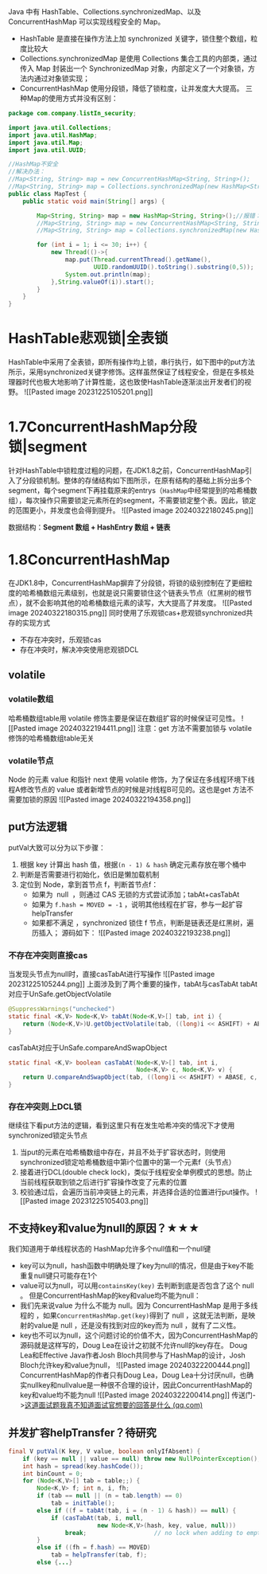 Java 中有 HashTable、Collections.synchronizedMap、以及 ConcurrentHashMap 可以实现线程安全的 Map。
- HashTable 是直接在操作方法上加 synchronized 关键字，锁住整个数组，粒度比较大
- Collections.synchronizedMap 是使用 Collections 集合工具的内部类，通过传入 Map 封装出一个 SynchronizedMap 对象，内部定义了一个对象锁，方法内通过对象锁实现；
- ConcurrentHashMap 使用分段锁，降低了锁粒度，让并发度大大提高。
三种Map的使用方式并没有区别：
```Java
package com.company.listIn_security;

import java.util.Collections;
import java.util.HashMap;
import java.util.Map;
import java.util.UUID;

//HashMap不安全
//解决办法：
//Map<String, String> map = new ConcurrentHashMap<String, String>();
//Map<String, String> map = Collections.synchronizedMap(new HashMap<String, String>());
public class MapTest {
    public static void main(String[] args) {

        Map<String, String> map = new HashMap<String, String>();//报错：java.util.ConcurrentModificationException
        //Map<String, String> map = new ConcurrentHashMap<String, String>();
        //Map<String, String> map = Collections.synchronizedMap(new HashMap<String, String>());

        for (int i = 1; i <= 30; i++) {
            new Thread(()->{
                map.put(Thread.currentThread().getName(),
                        UUID.randomUUID().toString().substring(0,5));
                System.out.println(map);
            },String.valueOf(i)).start();
        }
    }
}


```
# HashTable悲观锁|全表锁

HashTable中采用了全表锁，即所有操作均上锁，串行执行，如下图中的put方法所示，采用synchronized关键字修饰。这样虽然保证了线程安全，但是在多核处理器时代也极大地影响了计算性能，这也致使HashTable逐渐淡出开发者们的视野。
![[Pasted image 20231225105201.png]]
# 1.7ConcurrentHashMap分段锁|segment

针对HashTable中锁粒度过粗的问题，在JDK1.8之前，ConcurrentHashMap引入了分段锁机制。整体的存储结构如下图所示，在原有结构的基础上拆分出多个segment，每个segment下再挂载原来的entrys（`HashMap`中经常提到的哈希桶数组），每次操作只需要锁定元素所在的segment，不需要锁定整个表。因此，锁定的范围更小，并发度也会得到提升。
![[Pasted image 20240322180245.png]]

数据结构：**Segment 数组 + HashEntry 数组 + 链表**

# 1.8ConcurrentHashMap
在JDK1.8中，ConcurrentHashMap摒弃了分段锁，将锁的级别控制在了更细粒度的哈希桶数组元素级别，也就是说只需要锁住这个链表头节点（红黑树的根节点），就不会影响其他的哈希桶数组元素的读写，大大提高了并发度。
![[Pasted image 20240322180315.png]]
同时使用了乐观锁cas+悲观锁synchronized共存的实现方式
- 不存在冲突时，乐观锁cas
- 存在冲突时，解决冲突使用悲观锁DCL

## volatile
### volatile数组
哈希桶数组table用 volatile 修饰主要是保证在数组扩容的时候保证可见性。
![[Pasted image 20240322194411.png]]
注意：get 方法不需要加锁与 volatile 修饰的哈希桶数组table无关
### volatile节点
Node 的元素 value 和指针 next 使用 volatile 修饰，为了保证在多线程环境下线程A修改节点的 value 或者新增节点的时候是对线程B可见的。这也是get 方法不需要加锁的原因
![[Pasted image 20240322194358.png]]
## put方法逻辑
putVal大致可以分为以下步骤：
1. 根据 key 计算出 hash 值，根据`(n - 1) & hash` 确定元素存放在哪个桶中
2. 判断是否需要进行初始化，依旧是懒加载机制
3. 定位到 Node，拿到首节点 f，判断首节点f：
	- 如果为  null  ，则通过 CAS 无锁的方式尝试添加；tabAt+casTabAt
	- 如果为 `f.hash = MOVED = -1` ，说明其他线程在扩容，参与一起扩容helpTransfer
	- 如果都不满足 ，synchronized 锁住 f 节点，判断是链表还是红黑树，遍历插入；
源码如下：
![[Pasted image 20240322193238.png]]


### 不存在冲突则直接cas
当发现头节点为null时，直接casTabAt进行写操作
![[Pasted image 20231225105244.png]]
上面涉及到了两个重要的操作，tabAt与casTabAt
tabAt对应于UnSafe.getObjectVolatile
```Java
@SuppressWarnings("unchecked")  
static final <K,V> Node<K,V> tabAt(Node<K,V>[] tab, int i) {  
    return (Node<K,V>)U.getObjectVolatile(tab, ((long)i << ASHIFT) + ABASE);  
}  
```
casTabAt对应于UnSafe.compareAndSwapObject
```java
static final <K,V> boolean casTabAt(Node<K,V>[] tab, int i,  
                                    Node<K,V> c, Node<K,V> v) {  
    return U.compareAndSwapObject(tab, ((long)i << ASHIFT) + ABASE, c, v);  
}
```

### 存在冲突则上DCL锁
继续往下看put方法的逻辑，看到这里只有在发生哈希冲突的情况下才使用synchronized锁定头节点
1. 当put的元素在哈希桶数组中存在，并且不处于扩容状态时，则使用synchronized锁定哈希桶数组中第i个位置中的第一个元素f（头节点）
2. 接着进行DCL(double check lock)，类似于线程安全单例模式的思想。防止当前线程获取到锁之后进行扩容操作改变了元素的位置
3. 校验通过后，会遍历当前冲突链上的元素，并选择合适的位置进行put操作。
![[Pasted image 20231225105403.png]]
## 不支持key和value为null的原因？★★★
我们知道用于单线程状态的 HashMap允许多个null值和一个null键
- key可以为null，hash函数中明确处理了key为null的情况，但是由于key不能重复null键只可能存在1个
- value可以为null，可以用`containsKey(key)` 去判断到底是否包含了这个 null 。
但是ConcurrentHashMap的key和value均不能为null：
- 我们先来说value 为什么不能为 null。因为 ConcurrentHashMap 是用于多线程的 ，如果`ConcurrentHashMap.get(key)`得到了 null ，这就无法判断，是映射的value是 null ，还是没有找到对应的key而为 null ，就有了二义性。
- key也不可以为null，这个问题讨论的价值不大，因为ConcurrentHashMap的源码就是这样写的，Doug Lea在设计之初就不允许null的key存在。
Doug Lea和Effective Java作者Josh Bloch共同参与了HashMap的设计，Josh Bloch允许key和value为null，
![[Pasted image 20240322200444.png]]
ConcurrentHashMap的作者只有Doug Lea，Doug Lea十分讨厌null，也确实nullkey和nullvalue是一种很不合理的设计，因此ConcurrentHashMap的key和value均不能为null
![[Pasted image 20240322200414.png]]
传送门->[这道面试题我真不知道面试官想要的回答是什么 (qq.com)](https://mp.weixin.qq.com/s?__biz=Mzg3NjU3NTkwMQ==&mid=2247505071&idx=1&sn=5b9bbe01a71cbfae4d277dd21afd6714&source=41#wechat_redirect)
## 并发扩容helpTransfer？待研究
```java
final V putVal(K key, V value, boolean onlyIfAbsent) {  
    if (key == null || value == null) throw new NullPointerException();  
    int hash = spread(key.hashCode());  
    int binCount = 0;  
    for (Node<K,V>[] tab = table;;) {  
        Node<K,V> f; int n, i, fh;  
        if (tab == null || (n = tab.length) == 0)  
            tab = initTable();  
        else if ((f = tabAt(tab, i = (n - 1) & hash)) == null) {  
            if (casTabAt(tab, i, null,  
                         new Node<K,V>(hash, key, value, null)))  
                break;                   // no lock when adding to empty bin  
        }  
        else if ((fh = f.hash) == MOVED)  
            tab = helpTransfer(tab, f);
        else {...}
```